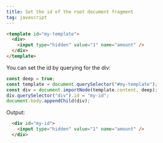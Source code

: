 ```yaml
---
title: Set the id of the root document fragment
tag: javascript
---
```


```html
<template id="my-template">
  <div>
    <input type="hidden" value="1" name="amount" />
  </div>
</template>
```

You can set the id by querying for the div:

```js
const deep = true;
const template = document.querySelector("#my-template");
const div = document.importNode(template.content, deep);
div.querySelector("div").id = "my-id";
document.body.appendChild(div);
```

Output:

```html
  <div id="my-id">
    <input type="hidden" value="1" name="amount" />
  </div>
```
